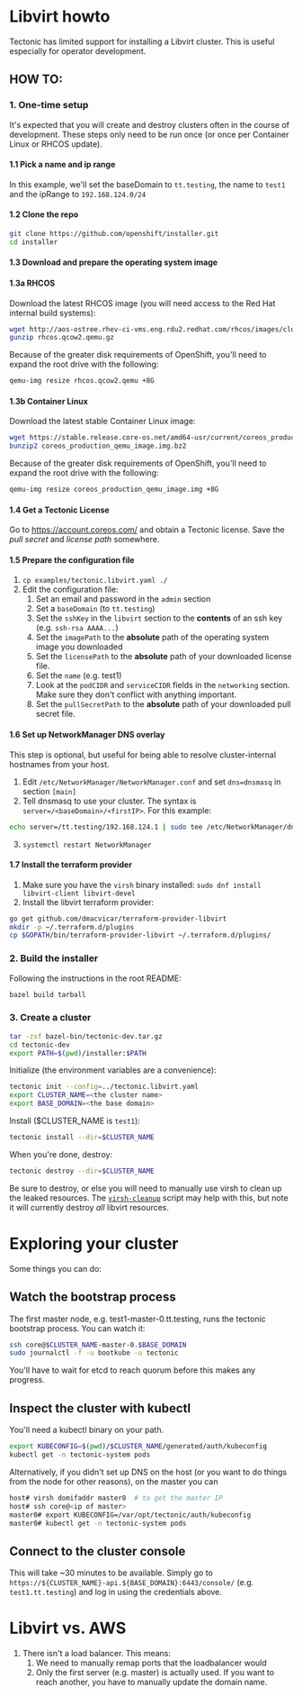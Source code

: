 # Libvirt howto

Tectonic has limited support for installing a Libvirt cluster. This is useful especially
for operator development.

## HOW TO:
### 1. One-time setup
It's expected that you will create and destroy clusters often in the course of development. These steps only need to be run once (or once per Container Linux or RHCOS update).

#### 1.1 Pick a name and ip range
In this example, we'll set the baseDomain to `tt.testing`, the name to `test1` and the ipRange to `192.168.124.0/24`

#### 1.2 Clone the repo
```sh
git clone https://github.com/openshift/installer.git
cd installer
```

#### 1.3 Download and prepare the operating system image

#### 1.3a RHCOS

Download the latest RHCOS image (you will need access to the Red Hat internal build systems):

```sh
wget http://aos-ostree.rhev-ci-vms.eng.rdu2.redhat.com/rhcos/images/cloud/latest/rhcos.qcow2.qemu.gz
gunzip rhcos.qcow2.qemu.gz
```

Because of the greater disk requirements of OpenShift, you'll need to expand the root drive with the following:
```sh
qemu-img resize rhcos.qcow2.qemu +8G
```

#### 1.3b Container Linux

Download the latest stable Container Linux image:
```sh
wget https://stable.release.core-os.net/amd64-usr/current/coreos_production_qemu_image.img.bz2
bunzip2 coreos_production_qemu_image.img.bz2
```

Because of the greater disk requirements of OpenShift, you'll need to expand the root drive with the following:
```sh
qemu-img resize coreos_production_qemu_image.img +8G
```

#### 1.4 Get a Tectonic License
Go to https://account.coreos.com/ and obtain a Tectonic license. Save the *pull secret* and *license path* somewhere.

#### 1.5 Prepare the configuration file
1. `cp examples/tectonic.libvirt.yaml ./`
1. Edit the configuration file:
    1. Set an email and password in the `admin` section
    1. Set a `baseDomain` (to `tt.testing`)
    1. Set the `sshKey` in the `libvirt` section to the **contents** of an ssh key (e.g. `ssh-rsa AAAA...`)
    1. Set the `imagePath` to the **absolute** path of the operating system image you downloaded
    1. Set the `licensePath` to the **absolute** path of your downloaded license file.
    1. Set the `name` (e.g. test1)
    1. Look at the `podCIDR` and `serviceCIDR` fields in the `networking` section. Make sure they don't conflict with anything important.
    1. Set the `pullSecretPath` to the **absolute** path of your downloaded pull secret file.

#### 1.6 Set up NetworkManager DNS overlay
This step is optional, but useful for being able to resolve cluster-internal hostnames from your host.
1. Edit `/etc/NetworkManager/NetworkManager.conf` and set `dns=dnsmasq` in section `[main]`
2. Tell dnsmasq to use your cluster. The syntax is `server=/<baseDomain>/<firstIP>`. For this example:
```sh
echo server=/tt.testing/192.168.124.1 | sudo tee /etc/NetworkManager/dnsmasq.d/tectonic.conf
```
3. `systemctl restart NetworkManager`

#### 1.7 Install the terraform provider
1. Make sure you have the `virsh` binary installed: `sudo dnf install libvirt-client libvirt-devel`
2. Install the libvirt terraform provider:
```sh
go get github.com/dmacvicar/terraform-provider-libvirt
mkdir -p ~/.terraform.d/plugins
cp $GOPATH/bin/terraform-provider-libvirt ~/.terraform.d/plugins/
```

### 2. Build the installer
Following the instructions in the root README:

```sh
bazel build tarball
```

### 3. Create a cluster
```sh
tar -zxf bazel-bin/tectonic-dev.tar.gz
cd tectonic-dev
export PATH=$(pwd)/installer:$PATH
```

Initialize (the environment variables are a convenience):
```sh
tectonic init --config=../tectonic.libvirt.yaml
export CLUSTER_NAME=<the cluster name>
export BASE_DOMAIN=<the base domain>
```

Install ($CLUSTER_NAME is `test1`):
```sh
tectonic install --dir=$CLUSTER_NAME
```

When you're done, destroy:
```sh
tectonic destroy --dir=$CLUSTER_NAME
```
Be sure to destroy, or else you will need to manually use virsh to clean up the leaked resources. The [`virsh-cleanup`](../../scripts/maintenance/virsh-cleanup) script may help with this, but note it will currently destroy *all* libvirt resources.

# Exploring your cluster
Some things you can do:

## Watch the bootstrap process
The first master node, e.g. test1-master-0.tt.testing, runs the tectonic bootstrap process. You can watch it:

```sh
ssh core@$CLUSTER_NAME-master-0.$BASE_DOMAIN
sudo journalctl -f -u bootkube -u tectonic
```
You'll have to wait for etcd to reach quorum before this makes any progress.

## Inspect the cluster with kubectl
You'll need a kubectl binary on your path.
```sh
export KUBECONFIG=$(pwd)/$CLUSTER_NAME/generated/auth/kubeconfig
kubectl get -n tectonic-system pods
```

Alternatively, if you didn't set up DNS on the host (or you want to
do things from the node for other reasons), on the master you can
```sh
host# virsh domifaddr master0  # to get the master IP
host# ssh core@<ip of master>
master0# export KUBECONFIG=/var/opt/tectonic/auth/kubeconfig
master0# kubectl get -n tectonic-system pods
```

## Connect to the cluster console
This will take ~30 minutes to be available. Simply go to `https://${CLUSTER_NAME}-api.${BASE_DOMAIN}:6443/console/` (e.g. `test1.tt.testing`) and log in using the credentials above.


# Libvirt vs. AWS
1. There isn't a load balancer. This means:
    1. We need to manually remap ports that the loadbalancer would
    2. Only the first server (e.g. master) is actually used. If you want to reach another, you have to manually update the domain name.
